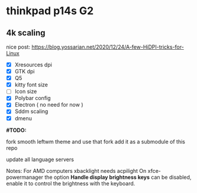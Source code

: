 # thinkpad p14s G2

## 4k scaling

nice post: https://blog.yossarian.net/2020/12/24/A-few-HiDPI-tricks-for-Linux

- [x] Xresources dpi 
- [x] GTK dpi
- [x] Q5 
- [x] kitty font size
- [ ] Icon size
- [x] Polybar config
- [x] Electron ( no need for now )
- [x] Sddm scaling 
- [x] dmenu

**#TODO:**

fork smooth leftwm theme and use that fork
add it as a submodule of this repo

update all language servers


Notes:
For AMD computers xbacklight needs acpilight
On xfce-powermanager the option **Handle display brightness keys** can be disabled,
enable it to control the brightness with the keyboard.


